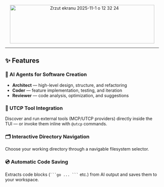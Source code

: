<p align="center">
<img width="473" height="127" alt="Zrzut ekranu 2025-11-1 o 12 32 24" src="https://github.com/user-attachments/assets/f5398bc7-05b4-4777-bdb2-87995751bb57" />
</p>

---

## ✨ Features

### 🧠 AI Agents for Software Creation

* **Architect** — high-level design, structure, and refactoring
* **Coder** — feature implementation, testing, and iteration
* **Reviewer** — code analysis, optimization, and suggestions

### 🔌 UTCP Tool Integration

Discover and run external tools (MCP/UTCP providers) directly inside the TUI —
or invoke them inline with `@utcp` commands.

### 🗂️ Interactive Directory Navigation

Choose your working directory through a navigable filesystem selector.

### 💿 Automatic Code Saving
Extracts code blocks (` ```go ... ``` ` etc.) from AI output and saves them to your workspace.
